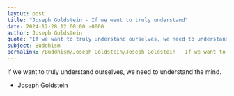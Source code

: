 ```yaml
---
layout: post
title: "Joseph Goldstein - If we want to truly understand"
date: 2024-12-28 12:00:00 -0000
author: Joseph Goldstein
quote: "If we want to truly understand ourselves, we need to understand the mind."
subject: Buddhism
permalink: /Buddhism/Joseph Goldstein/Joseph Goldstein - If we want to truly understand
---
```


If we want to truly understand ourselves, we need to understand the mind.

- Joseph Goldstein
